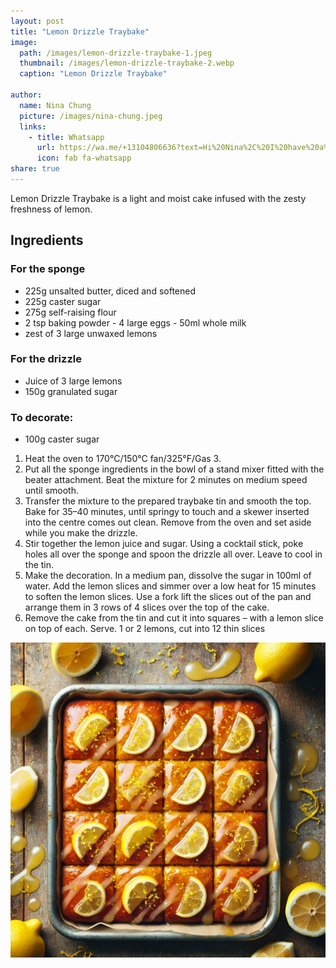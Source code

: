 ```yaml
---
layout: post
title: "Lemon Drizzle Traybake"
image:
  path: /images/lemon-drizzle-traybake-1.jpeg
  thumbnail: /images/lemon-drizzle-traybake-2.webp
  caption: "Lemon Drizzle Traybake"

author:
  name: Nina Chung
  picture: /images/nina-chung.jpeg
  links:
    - title: Whatsapp
      url: https://wa.me/+13104806636?text=Hi%20Nina%2C%20I%20have%20a%20quick%20question%20about%20your%20Lemon%20Drizzle%20Traybake%20recipe
      icon: fab fa-whatsapp
share: true
---
```


Lemon Drizzle Traybake is a light and moist cake infused with the zesty freshness of lemon.

## Ingredients

### For the sponge

- ⁠225g unsalted butter, diced and softened
- ⁠⁠225g caster sugar
- ⁠⁠275g self-raising flour
- ⁠⁠2 tsp baking powder
  ⁠⁠- 4 large eggs
  ⁠⁠- 50ml whole milk
- ⁠⁠zest of 3 large unwaxed lemons

### For the drizzle

- ⁠Juice of 3 large lemons
- ⁠⁠150g granulated sugar

### To decorate:

- ⁠100g caster sugar

1. Heat the oven to 170°C/150°C fan/325°F/Gas 3.
2. Put all the sponge ingredients in the bowl of a stand mixer fitted with the beater attachment. Beat the mixture for 2 minutes on medium speed until smooth.
3. Transfer the mixture to the prepared traybake tin and smooth the top. Bake for 35–40 minutes, until springy to touch and a skewer inserted into the centre comes out clean. Remove from the oven and set aside while you make the drizzle.
4. Stir together the lemon juice and sugar. Using a cocktail stick, poke holes all over the sponge and spoon the drizzle all over. Leave to cool in the tin.
5. Make the decoration. In a medium pan, dissolve the sugar in 100ml of water. Add the lemon slices and simmer over a low heat for 15 minutes to soften the lemon slices. Use a fork lift the slices out of the pan and arrange them in 3 rows of 4 slices over the top of the cake.
6. Remove the cake from the tin and cut it into squares – with a lemon slice on top of each. Serve. 1 or 2 lemons, cut into 12 thin slices

<img src="/images/lemon-drizzle-traybake-2.webp">
